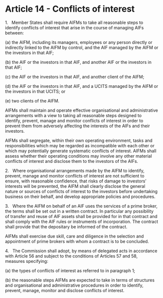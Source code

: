 # Article 14 - Conflicts of interest


1.   Member States shall require AIFMs to take all reasonable steps to identify conflicts of interest that arise in the course of managing AIFs between:

(a) the AIFM, including its managers, employees or any person directly or indirectly linked to the AIFM by control, and the AIF managed by the AIFM or the investors in that AIF;

(b) the AIF or the investors in that AIF, and another AIF or the investors in that AIF;

(c) the AIF or the investors in that AIF, and another client of the AIFM;

(d) the AIF or the investors in that AIF, and a UCITS managed by the AIFM or the investors in that UCITS; or

(e) two clients of the AIFM.

AIFMs shall maintain and operate effective organisational and administrative arrangements with a view to taking all reasonable steps designed to identify, prevent, manage and monitor conflicts of interest in order to prevent them from adversely affecting the interests of the AIFs and their investors.

AIFMs shall segregate, within their own operating environment, tasks and responsibilities which may be regarded as incompatible with each other or which may potentially generate systematic conflicts of interest. AIFMs shall assess whether their operating conditions may involve any other material conflicts of interest and disclose them to the investors of the AIFs.

2.   Where organisational arrangements made by the AIFM to identify, prevent, manage and monitor conflicts of interest are not sufficient to ensure, with reasonable confidence, that risks of damage to investors’ interests will be prevented, the AIFM shall clearly disclose the general nature or sources of conflicts of interest to the investors before undertaking business on their behalf, and develop appropriate policies and procedures.

3.   Where the AIFM on behalf of an AIF uses the services of a prime broker, the terms shall be set out in a written contract. In particular any possibility of transfer and reuse of AIF assets shall be provided for in that contract and shall comply with the AIF rules or instruments of incorporation. The contract shall provide that the depositary be informed of the contract.

AIFMs shall exercise due skill, care and diligence in the selection and appointment of prime brokers with whom a contract is to be concluded.

4.   The Commission shall adopt, by means of delegated acts in accordance with Article 56 and subject to the conditions of Articles 57 and 58, measures specifying:

(a) the types of conflicts of interest as referred to in paragraph 1;

(b) the reasonable steps AIFMs are expected to take in terms of structures and organisational and administrative procedures in order to identify, prevent, manage, monitor and disclose conflicts of interest.
